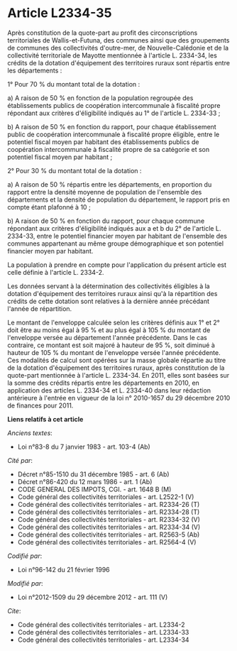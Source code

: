 # Article L2334-35

Après constitution de la quote-part au profit des circonscriptions territoriales de Wallis-et-Futuna, des communes ainsi que
des groupements de communes des collectivités d'outre-mer, de Nouvelle-Calédonie et de la collectivité territoriale de
Mayotte mentionnée à l'article L. 2334-34, les crédits de la dotation d'équipement des territoires ruraux sont répartis entre
les départements : 

1° Pour 70 % du montant total de la dotation : 

a) A raison de 50 % en fonction de la population regroupée des établissements publics de coopération intercommunale à
fiscalité propre répondant aux critères d'éligibilité indiqués au 1° de l'article L. 2334-33 ; 

b) A raison de 50 % en fonction du rapport, pour chaque établissement public de coopération intercommunale à fiscalité propre
éligible, entre le potentiel fiscal moyen par habitant des établissements publics de coopération intercommunale à fiscalité
propre de sa catégorie et son potentiel fiscal moyen par habitant ; 

2° Pour 30 % du montant total de la dotation : 

a) A raison de 50 % répartis entre les départements, en proportion du rapport entre la densité moyenne de population de
l'ensemble des départements et la densité de population du département, le rapport pris en compte étant plafonné à 10 ; 

b) A raison de 50 % en fonction du rapport, pour chaque commune répondant aux critères d'éligibilité indiqués aux a et b du
2° de l'article L. 2334-33, entre le potentiel financier moyen par habitant de l'ensemble des communes appartenant au même
groupe démographique et son potentiel financier moyen par habitant. 

La population à prendre en compte pour l'application du présent article est celle définie à l'article L. 2334-2. 

Les données servant à la détermination des collectivités éligibles à la dotation d'équipement des territoires ruraux ainsi
qu'à la répartition des crédits de cette dotation sont relatives à la dernière année précédant l'année de répartition. 

Le montant de l'enveloppe calculée selon les critères définis aux 1° et 2° doit être au moins égal à 95 % et au plus égal à
105 % du montant de l'enveloppe versée au département l'année précédente. Dans le cas contraire, ce montant est soit majoré à
hauteur de 95 %, soit diminué à hauteur de 105 % du montant de l'enveloppe versée l'année précédente. Ces modalités de calcul
sont opérées sur la masse globale répartie au titre de la dotation d'équipement des territoires ruraux, après constitution de
la quote-part mentionnée à l'article L. 2334-34. En 2011, elles sont basées sur la somme des crédits répartis entre les
départements en 2010, en application des articles L. 2334-34 et L. 2334-40 dans leur rédaction antérieure à l'entrée en
vigueur de la loi n° 2010-1657 du 29 décembre 2010 de finances pour 2011.

**Liens relatifs à cet article**

_Anciens textes_:

  - Loi n°83-8 du 7 janvier 1983 - art. 103-4 (Ab)

_Cité par_:

  - Décret n°85-1510 du 31 décembre 1985 - art. 6 (Ab)
  - Décret n°86-420 du 12 mars 1986 - art. 1 (Ab)
  - CODE GENERAL DES IMPOTS, CGI. - art. 1648 B (M)
  - Code général des collectivités territoriales - art. L2522-1 (V)
  - Code général des collectivités territoriales - art. R2334-26 (T)
  - Code général des collectivités territoriales - art. R2334-28 (T)
  - Code général des collectivités territoriales - art. R2334-32 (V)
  - Code général des collectivités territoriales - art. R2334-34 (V)
  - Code général des collectivités territoriales - art. R2563-5 (Ab)
  - Code général des collectivités territoriales - art. R2564-4 (V)

_Codifié par_:

  - Loi n°96-142 du 21 février 1996

_Modifié par_:

  - Loi n°2012-1509 du 29 décembre 2012 - art. 111 (V)

_Cite_:

  - Code général des collectivités territoriales - art. L2334-2
  - Code général des collectivités territoriales - art. L2334-33
  - Code général des collectivités territoriales - art. L2334-34
